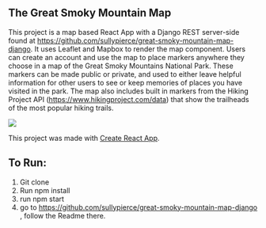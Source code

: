 ## The Great Smoky Mountain Map

This project is a map based React App with a Django REST server-side found at https://github.com/sullypierce/great-smoky-mountain-map-django.  It uses Leaflet and Mapbox to render the map component.  Users can create an account and use the map to place markers anywhere they choose in a map of the Great Smoky Mountains National Park.  These markers can be made public or private, and used to either leave helpful information for other users to see or keep memories of places you have visited in the park.  The map also includes built in markers from the Hiking Project API (https://www.hikingproject.com/data) that show the trailheads of the most popular hiking trails.

![](gsmm.gif)

This project was made with [Create React App](https://github.com/facebook/create-react-app).

## To Run:
1. Git clone
2. Run npm install
3. run npm start
4. go to https://github.com/sullypierce/great-smoky-mountain-map-django , follow the Readme there.



